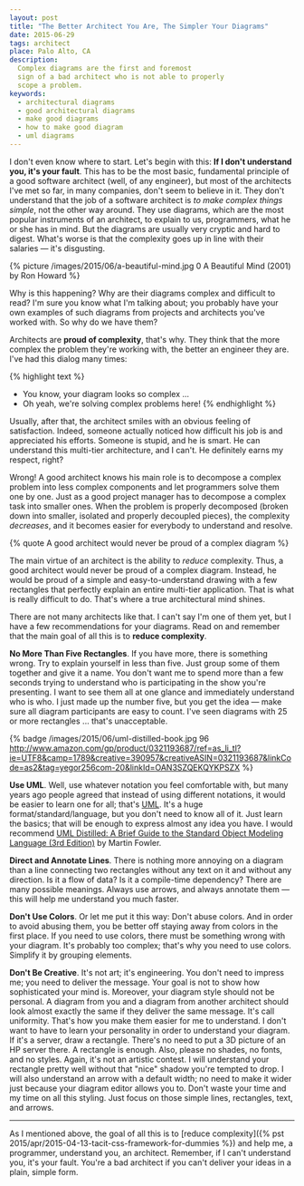 ```yaml
---
layout: post
title: "The Better Architect You Are, The Simpler Your Diagrams"
date: 2015-06-29
tags: architect
place: Palo Alto, CA
description:
  Complex diagrams are the first and foremost
  sign of a bad architect who is not able to properly
  scope a problem.
keywords:
  - architectural diagrams
  - good architectural diagrams
  - make good diagrams
  - how to make good diagram
  - uml diagrams
---
```


I don't even know where to start. Let's begin with this:
**If I don't understand you, it's your fault**. This has to be
the most basic, fundamental principle of a good software architect (well,
of any engineer), but most of the architects I've met so far, in many
companies, don't seem to believe in it. They don't understand that
the job of a software architect is _to make complex things simple_,
not the other way around. They use diagrams, which are the most
popular instruments of an architect, to explain to us, programmers,
what he or she has in mind. But the diagrams are usually very cryptic
and hard to digest. What's worse is that the complexity goes up
in line with their salaries &mdash;
it's disgusting.

<!--more-->

{% picture /images/2015/06/a-beautiful-mind.jpg 0 A Beautiful Mind (2001) by Ron Howard %}

Why is this happening? Why are their diagrams complex and difficult to read?
I'm sure you know what I'm talking about; you probably have your own examples
of such diagrams from projects and architects you've worked with. So why do we have them?

Architects are **proud of complexity**, that's why. They think that
the more complex the problem they're working with, the better an engineer
they are. I've had this dialog many times:

{% highlight text %}
- You know, your diagram looks so complex ...
- Oh yeah, we're solving complex problems here!
{% endhighlight %}

Usually, after that, the architect smiles with an obvious feeling of satisfaction.
Indeed, someone actually noticed how difficult his job is and appreciated
his efforts. Someone is stupid, and he is smart. He can understand this
multi-tier architecture, and I can't. He definitely earns my respect, right?

Wrong! A good architect knows his main role is to decompose a complex problem
into less complex components and let programmers solve them one by one. Just as
a good project manager has to decompose a complex task into smaller ones.
When the problem is properly decomposed (broken down into smaller, isolated
and properly decoupled pieces), the complexity _decreases_, and it becomes
easier for everybody to understand and resolve.

{% quote A good architect would never be proud of a complex diagram %}

The main virtue of an architect is the ability to _reduce_ complexity. Thus,
a good architect would never be proud of a complex diagram. Instead, he would
be proud of a simple and easy-to-understand drawing with a few rectangles that
perfectly explain an entire multi-tier application. That is what
is really difficult to do. That's where a true architectural mind shines.

There are not many architects like that. I can't say I'm one of them yet,
but I have a few recommendations for your diagrams. Read on and remember
that the main goal of all this is to **reduce complexity**.

**No More Than Five Rectangles**.
If you have more, there is something wrong. Try to explain yourself
in less than five. Just group some of them together and give it a name.
You don't want me to spend more than a few seconds trying to understand who
is participating in the show you're presenting. I want to see them
all at one glance and immediately understand who is who. I just made up
the number five, but you get the idea &mdash; make sure all diagram participants
are easy to count. I've seen diagrams with 25 or more rectangles ... that's unacceptable.

{% badge /images/2015/06/uml-distilled-book.jpg 96 http://www.amazon.com/gp/product/0321193687/ref=as_li_tl?ie=UTF8&camp=1789&creative=390957&creativeASIN=0321193687&linkCode=as2&tag=yegor256com-20&linkId=OAN3SZQEKQYKPSZX %}

**Use UML**.
Well, use whatever notation you feel comfortable with, but many years ago
people agreed that instead of using different notations, it would be easier
to learn one for all; that's [UML](http://www.uml.org/).
It's a huge format/standard/language,
but you don't need to know all of it. Just learn the basics; that will be
enough to express almost any idea you have. I would recommend
[UML Distilled: A Brief Guide to the Standard Object Modeling Language (3rd Edition)](http://www.amazon.com/gp/product/0321193687/ref=as_li_tl?ie=UTF8&camp=1789&creative=390957&creativeASIN=0321193687&linkCode=as2&tag=yegor256com-20&linkId=OAN3SZQEKQYKPSZX)
by Martin Fowler.

**Direct and Annotate Lines**.
There is nothing more annoying on a diagram than a line connecting two
rectangles without any text on it and without any direction. Is it a flow
of data? Is it a compile-time dependency? There are many possible meanings.
Always use arrows, and always annotate them &mdash; this will help me
understand you much faster.

**Don't Use Colors**.
Or let me put it this way: Don't abuse colors. And in order to avoid abusing
them, you be better off staying away from colors in the first place. If you need
to use colors, there must be something wrong with your diagram. It's probably
too complex; that's why you need to use colors. Simplify it by grouping elements.

**Don't Be Creative**.
It's not art; it's engineering. You don't need to impress me; you need
to deliver the message. Your goal is not to show how sophisticated your mind is.
Moreover, your diagram style should not be personal. A diagram from you and
a diagram from another architect should look almost exactly the same if they
deliver the same message. It's call uniformity. That's how you make them
easier for me to understand. I don't want to have to learn your personality
in order to understand your diagram. If it's a server, draw a
rectangle. There's no need to put a 3D picture of an HP server there.
A rectangle is enough. Also, please no shades, no fonts, and no styles.
Again, it's not an artistic contest. I will understand your rectangle
pretty well without that "nice" shadow you're tempted to drop. I will also
understand an arrow with a default width; no need to make it wider just
because your diagram editor allows you to. Don't waste your time and my
time on all this styling. Just focus on those simple lines, rectangles, text,
and arrows.

<hr/>

As I mentioned above, the goal of all this is to
[reduce complexity]({% pst 2015/apr/2015-04-13-tacit-css-framework-for-dummies %})
and help me, a programmer, understand you, an architect. Remember,
if I can't understand you, it's your fault. You're a bad architect
if you can't deliver your ideas in a plain, simple form.
